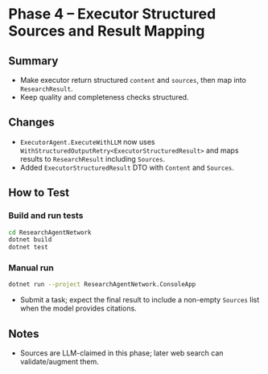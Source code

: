 # Phase 4 – Executor Structured Sources and Result Mapping

## Summary
- Make executor return structured `content` and `sources`, then map into `ResearchResult`.
- Keep quality and completeness checks structured.

## Changes
- `ExecutorAgent.ExecuteWithLLM` now uses `WithStructuredOutputRetry<ExecutorStructuredResult>` and maps results to `ResearchResult` including `Sources`.
- Added `ExecutorStructuredResult` DTO with `Content` and `Sources`.

## How to Test

### Build and run tests
```bash
cd ResearchAgentNetwork
dotnet build
dotnet test
```

### Manual run
```bash
dotnet run --project ResearchAgentNetwork.ConsoleApp
```
- Submit a task; expect the final result to include a non-empty `Sources` list when the model provides citations.

## Notes
- Sources are LLM-claimed in this phase; later web search can validate/augment them.